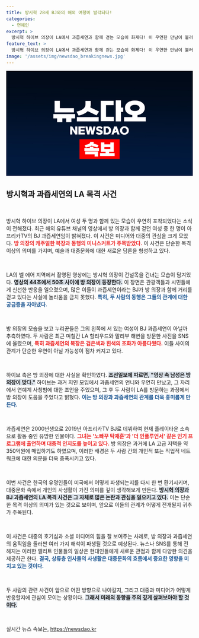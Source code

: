 ```yaml
---
title: 방시혁 28세 BJ와의 해외 여행이 발각되다!
categories:
  - 연예인
excerpt: >
  방시혁 하이브 의장이 LA에서 과즙세연과 함께 걷는 모습이 화제다! 이 우연한 만남이 불러일으킨 진실과 뒷이야기가 궁금하다면 클릭해보세요!
feature_text: >
  방시혁 하이브 의장이 LA에서 과즙세연과 함께 걷는 모습이 화제다! 이 우연한 만남이 불러일으킨 진실과 뒷이야기가 궁금하다면 클릭해보세요!
image: '/assets/img/newsdao_breakingnews.jpg'
---
```


<p><img src="/assets/img/newsdao_breakingnews.jpg" alt="ranknews 속보" /></p>

<h2 data-ke-size="size26">방시혁과 과즙세연의 LA 목격 사건</h2>

<p data-ke-size="size16">&nbsp;</p>

<p>방시혁 하이브 의장이 LA에서 여성 두 명과 함께 있는 모습이 우연히 포착되었다는 소식이 전해졌다. 최근 해외 유튜브 채널의 영상에서 방 의장과 함께 걷던 여성 중 한 명이 아프리카TV의 BJ 과즙세연임이 밝혀졌다. 이 사건은 미디어와 대중의 관심을 크게 모았다. <b><span style="color: #ee2323;">방 의장의 캐주얼한 복장과 동행의 미니스커트가 주목받았다.</span></b> 이 사건은 단순한 목격 이상의 의미를 가지며, 예술과 대중문화에 대한 새로운 담론을 형성하고 있다.</p>

<p data-ke-size="size16">&nbsp;</p>

<p>LA의 벨 에어 지역에서 촬영된 영상에는 방시혁 의장이 건널목을 건너는 모습이 담겨있다. <b><span style="background-color: #21538527;">영상의 44초에서 50초 사이에 방 의장이 등장한다.</span></b> 이 장면은 관광객들과 시민들에게 신선한 반응을 일으켰으며, 많은 이들이 과즙세연이라는 BJ가 방 의장과 함께 거리를 걷고 있다는 사실에 놀라움을 금치 못했다. <b><span style="color: #1a5490;">특히, 두 사람의 동행은 그들의 관계에 대한 궁금증을 자아냈다.</span></b></p>

<p data-ke-size="size16">&nbsp;</p>

<p>방 의장의 모습을 보고 누리꾼들은 그의 왼쪽에 서 있는 여성이 BJ 과즙세연이 아닐까 추측하였다. 두 사람은 최근 며칠간 LA 할리우드와 말리부 해변을 방문한 사진을 SNS에 올렸으며, <b><span style="color: #ee2323;">특히 과즙세연의 복장은 검은색과 흰색의 조화가 아름다웠다.</span></b> 이들 사이의 관계가 단순한 우연이 아닐 가능성이 점차 커지고 있다.</p>

<p data-ke-size="size16">&nbsp;</p>

<p>하이브 측은 방 의장에 대한 사실을 확인하였다. <b><span style="background-color: #21538527;">조선일보에 따르면, "영상 속 남성은 방 의장이 맞다."</span></b> 하이브는 과거 지인 모임에서 과즙세연의 언니와 우연히 만났고, 그 자리에서 연예계 사칭범에 대한 조언을 주었으며, 그 후 두 사람이 LA를 방문하는 과정에서 방 의장이 도움을 주었다고 밝혔다. <b><span style="color: #1a5490;">이는 방 의장과 과즙세연의 관계를 더욱 흥미롭게 만든다.</span></b></p>

<p data-ke-size="size16">&nbsp;</p>

<p>과즙세연은 2000년생으로 2019년 아프리카TV BJ로 데뷔하여 현재 플레이타운 소속으로 활동 중인 유망한 인물이다. <b><span style="color: #ee2323;">그녀는 '노빠꾸 탁재훈'과 '더 인플루언서' 같은 인기 프로그램에 출연하며 대중적 인지도를 높이고 있다.</span></b> 방 의장은 과거에 LA 고급 저택을 약 350억원에 매입하기도 하였으며, 이러한 배경은 두 사람 간의 개인적 또는 직업적 네트워크에 대한 의문을 더욱 증폭시키고 있다.</p>

<p data-ke-size="size16">&nbsp;</p>

<p>이번 사건은 한국의 유명인들이 미국에서 어떻게 파생되는지를 다시 한 번 환기시키며, 대중문화 속에서 개인의 사생활이 가진 의미를 깊이 생각해보게 만든다. <b><span style="background-color: #21538527;">방시혁 의장과 BJ 과즙세연의 LA 목격 사건은 그 자체로 많은 논란과 관심을 일으키고 있다.</span></b> 이는 단순한 목격 이상의 의미가 있는 것으로 보이며, 앞으로 이들의 관계가 어떻게 전개될지 귀추가 주목된다.</p>

<p data-ke-size="size16">&nbsp;</p>

<p>이 사건은 대중의 호기심과 소셜 미디어의 힘을 잘 보여주는 사례로, 방 의장과 과즙세연의 움직임을 둘러싼 여러 가지 해석이 파생될 것으로 예상된다. 뉴스나 SNS를 통해 전해지는 이러한 엘리트 인물들의 일상은 현대인들에게 새로운 관점과 함께 다양한 의견을 제공하곤 한다. <b><span style="color: #1a5490;">결국, 상류층 인사들의 사생활은 대중문화의 흐름에서 중요한 영향을 미치고 있는 것이다.</span></b> </p>

<p data-ke-size="size16">&nbsp;</p>

<p>두 사람의 관련 사건이 앞으로 어떤 방향으로 나아갈지, 그리고 대중과 미디어가 어떻게 반응할지에 관심이 모이는 상황이다. <b><span style="background-color: #21538527;">그래서 미래의 동향을 주의 깊게 살펴보아야 할 것이다.</span></b></p>

<p data-ke-size="size16">&nbsp;</p>
실시간 뉴스 속보는, <a href="https://newsdao.kr" rel="dofollow">https://newsdao.kr</a>


